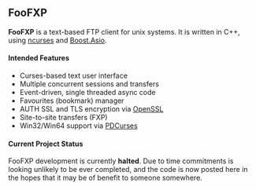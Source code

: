 ## FooFXP

**FooFXP** is a text-based FTP client for unix systems. It is written in C++, using [ncurses](http://www.gnu.org/software/ncurses/) and [Boost.Asio](www.boost.org/libs/asio/).

#### Intended Features

* Curses-based text user interface
* Multiple concurrent sessions and transfers
* Event-driven, single threaded async code
* Favourites (bookmark) manager
* AUTH SSL and TLS encryption via [OpenSSL](http://www.openssl.org/)
* Site-to-site transfers (FXP)
* Win32/Win64 support via [PDCurses](http://gnuwin32.sourceforge.net/packages/pdcurses.htm)

#### Current Project Status

FooFXP development is currently **halted**. Due to time commitments is looking unlikely to be ever completed, and the code is now posted here in the hopes that it may be of benefit to someone somewhere.